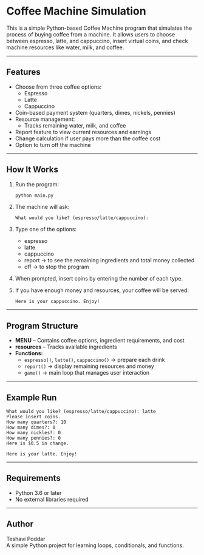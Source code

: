 # Coffee Machine Simulation

This is a simple Python-based Coffee Machine program that simulates the process of buying coffee from a machine. It allows users to choose between espresso, latte, and cappuccino, insert virtual coins, and check machine resources like water, milk, and coffee.

---

## Features

- Choose from three coffee options:
  - Espresso
  - Latte
  - Cappuccino
- Coin-based payment system (quarters, dimes, nickels, pennies)
- Resource management:
  - Tracks remaining water, milk, and coffee
- Report feature to view current resources and earnings
- Change calculation if user pays more than the coffee cost
- Option to turn off the machine

---

## How It Works

1. Run the program:
   ```bash
   python main.py
   ```
2. The machine will ask:
   ```
   What would you like? (espresso/latte/cappuccino):
   ```
3. Type one of the options:
   - espresso
   - latte
   - cappuccino
   - report → to see the remaining ingredients and total money collected
   - off → to stop the program

4. When prompted, insert coins by entering the number of each type.

5. If you have enough money and resources, your coffee will be served:
   ```
   Here is your cappuccino. Enjoy!
   ```

---

## Program Structure

- **MENU** – Contains coffee options, ingredient requirements, and cost  
- **resources** – Tracks available ingredients  
- **Functions:**
  - `espresso()`, `latte()`, `cappuccino()` → prepare each drink  
  - `report()` → display remaining resources and money  
  - `game()` → main loop that manages user interaction  

---

## Example Run

```
What would you like? (espresso/latte/cappuccino): latte
Please insert coins.
How many quarters?: 10
How many dimes?: 0
How many nickles?: 0
How many pennies?: 0
Here is $0.5 in change.

Here is your latte. Enjoy!
```

---

## Requirements

- Python 3.6 or later
- No external libraries required

---

## Author

Teshavi Poddar  
A simple Python project for learning loops, conditionals, and functions.

